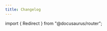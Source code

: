 ```yaml
---
title: Changelog
---
```


import { Redirect } from "@docusaurus/router";

<Redirect to="/changelog/22.09.2" />
